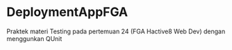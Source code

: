 # DeploymentAppFGA
Praktek materi Testing pada pertemuan 24 (FGA Hactive8 Web Dev) dengan menggunkan QUnit
